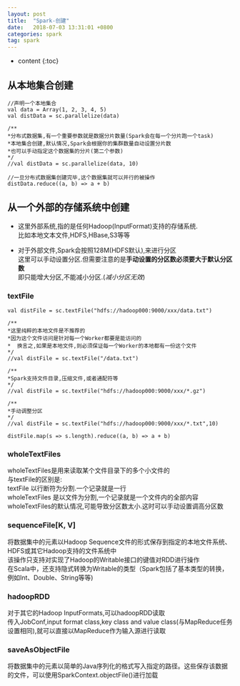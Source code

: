 ```yaml
---
layout: post
title:  "Spark-创建"
date:   2018-07-03 13:31:01 +0800
categories: spark
tag: spark
---
```


* content
{:toc}


## 从本地集合创建  
```
//声明一个本地集合
val data = Array(1, 2, 3, 4, 5)
val distData = sc.parallelize(data)

/**
*分布式数据集,有一个重要参数就是数据分片数量(Spark会在每一个分片跑一个task)
*本地集合创建,默认情况,Spark会根据你的集群数量自动设置分片数
*也可以手动指定这个数据集的分片(第二个参数)
*/
//val distData = sc.parallelize(data, 10)

//一旦分布式数据集创建完毕,这个数据集就可以并行的被操作
distData.reduce((a, b) => a + b)
```

## 从一个外部的存储系统中创建  
* 这里外部系统,指的是任何Hadoop(InputFormat)支持的存储系统.  
  比如本地文本文件,HDFS,HBase,S3等等  

* 对于外部文件,Spark会按照128M(HDFS默认),来进行分区  
  这里可以手动设置分区.但需要注意的是**手动设置的分区数必须要大于默认分区数**  
  即只能增大分区,不能减小分区.(*减小分区无效*)

  

### textFile  
```
val distFile = sc.textFile("hdfs://hadoop000:9000/xxx/data.txt")
            
/**
*这里纯粹的本地文件是不推荐的
*因为这个文件访问是针对每一个Worker都要是能访问的
*  换言之,如果是本地文件,则必须保证每一个Worker的本地都有一份这个文件
*/
//val distFile = sc.textFile("/data.txt")
	
/**
*Spark支持文件目录,压缩文件,或者通配符等
*/
//val distFile = sc.textFile("hdfs://hadoop000:9000/xxx/*.gz")
	
/**
*手动调整分区
*/
//val distFile = sc.textFile("hdfs://hadoop000:9000/xxx/*.txt",10)
	
distFile.map(s => s.length).reduce((a, b) => a + b)
```

### wholeTextFiles  
wholeTextFiles是用来读取某个文件目录下的多个小文件的  
与textFile的区别是:  
  textFile 以行断符为分割.一个记录就是一行  
  wholeTextFiles 是以文件为分割,一个记录就是一个文件内的全部内容  
wholeTextFiles的默认情况,可能导致分区数太小.这时可以手动设置调高分区数  

### sequenceFile[K, V]  
将数据集中的元素以Hadoop Sequence文件的形式保存到指定的本地文件系统、HDFS或其它Hadoop支持的文件系统中  
该操作只支持对实现了Hadoop的Writable接口的键值对RDD进行操作  
在Scala中，还支持隐式转换为Writable的类型（Spark包括了基本类型的转换，例如Int、Double、String等等)  

### hadoopRDD  
对于其它的Hadoop InputFormats,可以hadoopRDD读取  
传入JobConf,input format class,key class and value class(与MapReduce任务设置相同),就可以直接以MapReduce作为输入源进行读取  

### saveAsObjectFile  
将数据集中的元素以简单的Java序列化的格式写入指定的路径。这些保存该数据的文件，可以使用SparkContext.objectFile()进行加载
